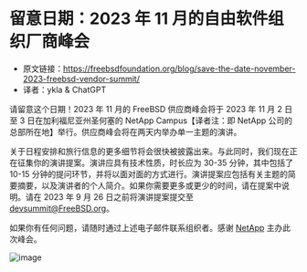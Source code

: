 # 留意日期：2023 年 11 月的自由软件组织厂商峰会

- 原文链接：<https://freebsdfoundation.org/blog/save-the-date-november-2023-freebsd-vendor-summit/>
- 译者：ykla & ChatGPT

请留意这个日期！2023 年 11 月的 FreeBSD 供应商峰会将于 2023 年 11 月 2 日至 3 日在加利福尼亚州圣何塞的 NetApp Campus【译者注：即 NetApp 公司的总部所在地】举行。供应商峰会将在两天内举办单一主题的演讲。

关于日程安排和旅行信息的更多细节将会很快被披露出来。与此同时，我们现在正在征集你的演讲提案。演讲应具有技术性质，时长应为 30-35 分钟，其中包括了 10-15 分钟的提问环节，并将以面对面的方式进行。演讲提案应包括有关主题的简要摘要，以及演讲者的个人简介。如果你需要更多或更少的时间，请在提案中说明。请在 2023 年 9 月 26 日之前将演讲提案提交至 devsummit@FreeBSD.org。

如果你有任何问题，请随时通过上述电子邮件联系组织者。感谢 [NetApp](https://www.netapp.com/) 主办此次峰会。

![image](https://github.com/FreeBSD-Ask/Translated-articles/assets/10327999/14ad7d10-a3d9-4821-8485-ec069a8a9b71)
